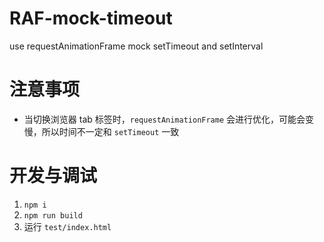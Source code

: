 # RAF-mock-timeout
use requestAnimationFrame mock setTimeout and setInterval

# 注意事项
- 当切换浏览器 tab 标签时，`requestAnimationFrame` 会进行优化，可能会变慢，所以时间不一定和 `setTimeout` 一致

# 开发与调试
1. `npm i`
1. `npm run build`
2. 运行 `test/index.html`